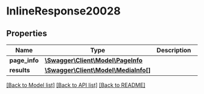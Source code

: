 # InlineResponse20028

## Properties
Name | Type | Description | Notes
------------ | ------------- | ------------- | -------------
**page_info** | [**\Swagger\Client\Model\PageInfo**](PageInfo.md) |  | [optional] 
**results** | [**\Swagger\Client\Model\MediaInfo[]**](MediaInfo.md) |  | [optional] 

[[Back to Model list]](../../README.md#documentation-for-models) [[Back to API list]](../../README.md#documentation-for-api-endpoints) [[Back to README]](../../README.md)

